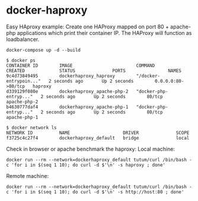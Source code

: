# docker-haproxy
Easy HAproxy example:
Create one HAProxy mapped on port 80 + apache-php applications which print their container IP. The HAProxy will function as loadbalancer.

```docker-compose up -d --build```

```
$ docker ps
CONTAINER ID        IMAGE                        COMMAND                  CREATED             STATUS              PORTS                NAMES
9c4d73849495        dockerhaproxy_haproxy        "/docker-entrypoin..."   2 seconds ago       Up 2 seconds        0.0.0.0:80->80/tcp   haproxy
d339129f080e        dockerhaproxy_apache-php-2   "docker-php-entryp..."   2 seconds ago       Up 2 seconds        80/tcp               apache-php-2
b4630777daf4        dockerhaproxy_apache-php-1   "docker-php-entryp..."   2 seconds ago       Up 2 seconds        80/tcp               apache-php-1
```
```
$ docker network ls
NETWORK ID          NAME                    DRIVER              SCOPE
f3725c4c27f4        dockerhaproxy_default   bridge              local
```

Check in browser or apache benchmark the haproxy:
Local machine:  
```
docker run --rm --network=dockerhaproxy_default tutum/curl /bin/bash -c 'for i in $(seq 1 10); do curl -d $'\n' -s haproxy ; done'
```

Remote machine: 
```
docker run --rm --network=dockerhaproxy_default tutum/curl /bin/bash -c 'for i in $(seq 1 10); do curl -d $'\n' -s http://host:80 ; done'
```
